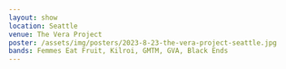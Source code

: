 ```yaml
---
layout: show
location: Seattle
venue: The Vera Project
poster: /assets/img/posters/2023-8-23-the-vera-project-seattle.jpg
bands: Femmes Eat Fruit, Kilroi, GMTM, GVA, Black Ends
---
```



